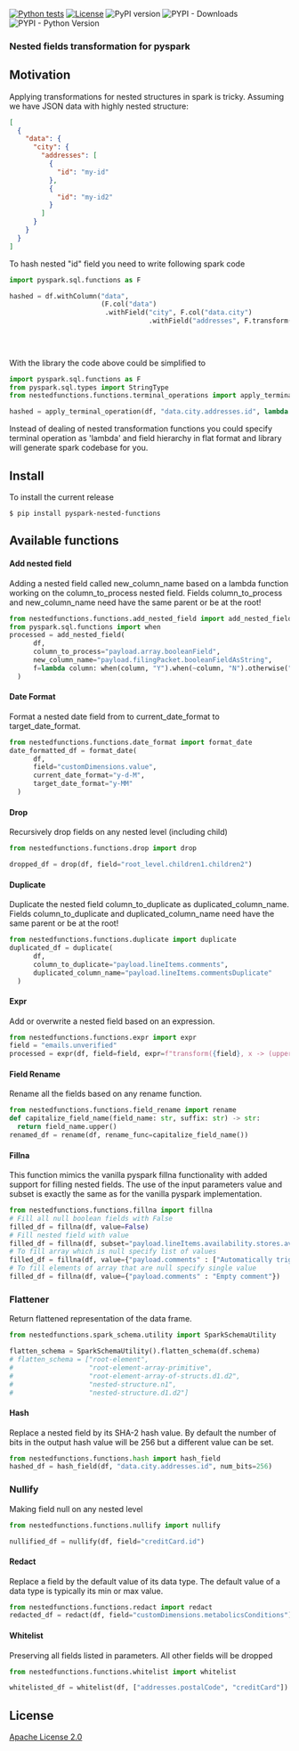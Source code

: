 [![Python tests](https://github.com/golosegor/pyspark-nested-fields-functions/actions/workflows/python-tests.yml/badge.svg)](https://github.com/golosegor/pyspark-nested-fields-functions/actions/workflows/python-tests.yml)
[![License](https://img.shields.io/badge/License-Apache_2.0-blue.svg)](https://opensource.org/licenses/Apache-2.0)
![PyPI version](https://badge.fury.io/py/pyspark-nested-functions.svg)
![PYPI - Downloads](https://static.pepy.tech/badge/pyspark-nested-functions)
![PYPI - Python Version](https://img.shields.io/pypi/pyversions/pyspark-nested-functions.svg)

### Nested fields transformation for pyspark

## Motivation

Applying transformations for nested structures in spark is tricky.
Assuming we have JSON data with highly nested structure:

```json
[
  {
    "data": {
      "city": {
        "addresses": [
          {
            "id": "my-id"
          },
          {
            "id": "my-id2"
          }
        ]
      }
    }
  }
]
```

To hash nested "id" field you need to write following spark code

```python
import pyspark.sql.functions as F

hashed = df.withColumn("data",
                       (F.col("data")
                        .withField("city", F.col("data.city")
                                   .withField("addresses", F.transform("data.city.addresses",
                                                                       lambda c: c.withField("id",
                                                                                             F.sha2(c.getField("id"),
                                                                                                    256)))))))
```

With the library the code above could be simplified to

```python
import pyspark.sql.functions as F
from pyspark.sql.types import StringType
from nestedfunctions.functions.terminal_operations import apply_terminal_operation

hashed = apply_terminal_operation(df, "data.city.addresses.id", lambda c, t: F.sha2(c.cast(StringType()), 256))
```

Instead of dealing of nested transformation functions you could specify terminal operation as 'lambda' and field
hierarchy in flat format and library will generate spark codebase for you.

## Install

To install the current release

```
$ pip install pyspark-nested-functions
```

## Available functions

#### Add nested field

Adding a nested field called new_column_name based on a lambda function working on the column_to_process nested field.
Fields column_to_process and new_column_name need have the same parent or be at the root!

```python
from nestedfunctions.functions.add_nested_field import add_nested_field
from pyspark.sql.functions import when
processed = add_nested_field(
      df,
      column_to_process="payload.array.booleanField",
      new_column_name="payload.filingPacket.booleanFieldAsString",
      f=lambda column: when(column, "Y").when(~column, "N").otherwise(""),
  )
```

#### Date Format

Format a nested date field from to current_date_format to target_date_format.

```python
from nestedfunctions.functions.date_format import format_date
date_formatted_df = format_date(
      df,
      field="customDimensions.value",
      current_date_format="y-d-M",
      target_date_format="y-MM"
  )
```

#### Drop

Recursively drop fields on any nested level (including child)

```python
from nestedfunctions.functions.drop import drop

dropped_df = drop(df, field="root_level.children1.children2")
```

#### Duplicate

Duplicate the nested field column_to_duplicate as duplicated_column_name.
Fields column_to_duplicate and duplicated_column_name need have the same parent or be at the root!

```python
from nestedfunctions.functions.duplicate import duplicate
duplicated_df = duplicate(
      df,
      column_to_duplicate="payload.lineItems.comments",
      duplicated_column_name="payload.lineItems.commentsDuplicate"
  )
```

#### Expr

Add or overwrite a nested field based on an expression.

```python
from nestedfunctions.functions.expr import expr
field = "emails.unverified"
processed = expr(df, field=field, expr=f"transform({field}, x -> (upper(x)))")
```

#### Field Rename

Rename all the fields based on any rename function.

```python
from nestedfunctions.functions.field_rename import rename
def capitalize_field_name(field_name: str, suffix: str) -> str:
  return field_name.upper()
renamed_df = rename(df, rename_func=capitalize_field_name())
```

#### Fillna

This function mimics the vanilla pyspark fillna functionality with added support for filling nested fields.
The use of the input parameters value and subset is exactly the same as for the vanilla pyspark implementation.

```python
from nestedfunctions.functions.fillna import fillna
# Fill all null boolean fields with False
filled_df = fillna(df, value=False)
# Fill nested field with value
filled_df = fillna(df, subset="payload.lineItems.availability.stores.availableQuantity", value=0)
# To fill array which is null specify list of values
filled_df = fillna(df, value={"payload.comments" : ["Automatically triggered stock check"]})
# To fill elements of array that are null specify single value
filled_df = fillna(df, value={"payload.comments" : "Empty comment"})
```

### Flattener

Return flattened representation of the data frame.

```python
from nestedfunctions.spark_schema.utility import SparkSchemaUtility

flatten_schema = SparkSchemaUtility().flatten_schema(df.schema)
# flatten_schema = ["root-element",
#                   "root-element-array-primitive",
#                   "root-element-array-of-structs.d1.d2",
#                   "nested-structure.n1",
#                   "nested-structure.d1.d2"]
```

#### Hash

Replace a nested field by its SHA-2 hash value.
By default the number of bits in the output hash value will be 256 but a different value can be set.

```python
from nestedfunctions.functions.hash import hash_field
hashed_df = hash_field(df, "data.city.addresses.id", num_bits=256)
```

### Nullify

Making field null on any nested level

```python
from nestedfunctions.functions.nullify import nullify

nullified_df = nullify(df, field="creditCard.id")
```

#### Redact

Replace a field by the default value of its data type.
The default value of a data type is typically its min or max value.

```python
from nestedfunctions.functions.redact import redact
redacted_df = redact(df, field="customDimensions.metabolicsConditions")
```

#### Whitelist

Preserving all fields listed in parameters. All other fields will be dropped

```python
from nestedfunctions.functions.whitelist import whitelist

whitelisted_df = whitelist(df, ["addresses.postalCode", "creditCard"]) 
```

## License

[Apache License 2.0](LICENSE)
